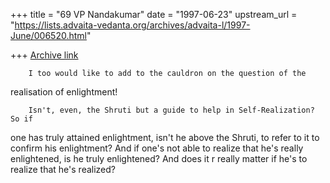 +++
title = "69 VP Nandakumar"
date = "1997-06-23"
upstream_url = "https://lists.advaita-vedanta.org/archives/advaita-l/1997-June/006520.html"

+++
[Archive link](https://lists.advaita-vedanta.org/archives/advaita-l/1997-June/006520.html)

        I too would like to add to the cauldron on the question of the
realisation of enlightment!

        Isn't, even, the Shruti but a guide to help in Self-Realization? So if
one has truly attained enlightment, isn't he above the Shruti, to refer to it to
confirm his enlightment? And if one's not able to realize that he's really
enlightened, is he truly enlightened? And does it r
really matter if he's to realize that he's realized?

